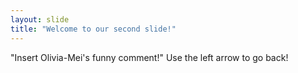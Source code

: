 ```yaml
---
layout: slide
title: "Welcome to our second slide!"
---
```

"Insert Olivia-Mei's funny comment!"
Use the left arrow to go back!

